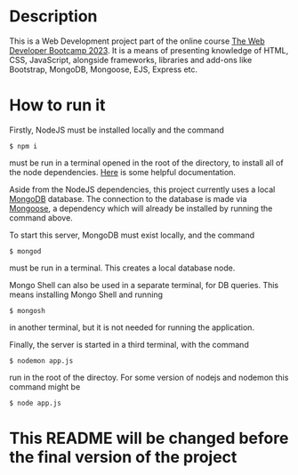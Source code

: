 # Description
This is a Web Development project part of the online course [The Web Developer Bootcamp 2023](https://www.udemy.com/course/the-web-developer-bootcamp/). It is a means of presenting knowledge of HTML, CSS, JavaScript, alongside frameworks, libraries and add-ons like Bootstrap, MongoDB, Mongoose, EJS, Express etc.


# How to run it

Firstly, NodeJS must be installed locally and the command
```
$ npm i
```
must be run in a terminal opened in the root of the directory, to install all of the node dependencies. [Here](https://docs.npmjs.com/downloading-and-installing-node-js-and-npm) is some helpful documentation.

Aside from the NodeJS dependencies, this project currently uses a local [MongoDB](https://www.mongodb.com/) database. The connection to the database is made via [Mongoose](https://mongoosejs.com/), a dependency which will already be installed by running the command above.

To start this server, MongoDB must exist locally, and the command 
``` 
$ mongod
``` 
must be run in a terminal. This creates a local database node.

Mongo Shell can also be used in a separate terminal, for DB queries. This means installing Mongo Shell and running

``` 
$ mongosh
``` 
in another terminal, but it is not needed for running the application.

Finally, the server is started in a third terminal, with the command 
``` 
$ nodemon app.js
```  
run in the root of the directoy. For some version of nodejs and nodemon this command might be 
``` 
$ node app.js
``` 

# This README will be changed before the final version of the project